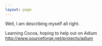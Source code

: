```yaml
---
layout: page
---
```




Well, I am describing myself all right.

Learning Cocoa, hoping to help out on Adium http://www.sourceforge.net/projects/adium
